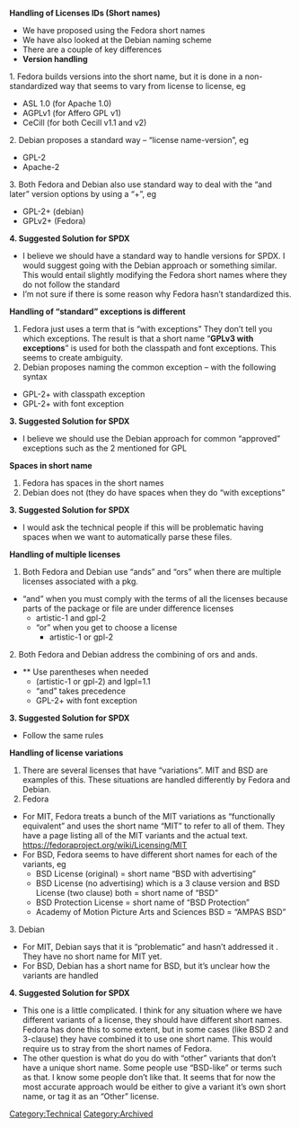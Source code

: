 **Handling of Licenses IDs (Short names)**

  - We have proposed using the Fedora short names
  - We have also looked at the Debian naming scheme
  - There are a couple of key differences
  - **Version handling**

1\. Fedora builds versions into the short name, but it is done in a
non-standardized way that seems to vary from license to license, eg

  - ASL 1.0 (for Apache 1.0)
  - AGPLv1 (for Affero GPL v1)
  - CeCill (for both Cecill v1.1 and v2)

2\. Debian proposes a standard way – “license name-version”, eg

  - GPL-2
  - Apache-2

3\. Both Fedora and Debian also use standard way to deal with the “and
later” version options by using a “+”, eg

  - GPL-2+ (debian)
  - GPLv2+ (Fedora)

**4. Suggested Solution for SPDX**

  - I believe we should have a standard way to handle versions for SPDX.
    I would suggest going with the Debian approach or something similar.
    This would entail slightly modifying the Fedora short names where
    they do not follow the standard
  - I’m not sure if there is some reason why Fedora hasn’t standardized
    this.

**Handling of “standard” exceptions is different**

1.  Fedora just uses a term that is “with exceptions” They don’t tell
    you which exceptions. The result is that a short name “**GPLv3 with
    exceptions**” is used for both the classpath and font exceptions.
    This seems to create ambiguity.
2.  Debian proposes naming the common exception – with the following
    syntax

<!-- end list -->

  - GPL-2+ with classpath exception
  - GPL-2+ with font exception

**3. Suggested Solution for SPDX**

  - I believe we should use the Debian approach for common “approved”
    exceptions such as the 2 mentioned for GPL

**Spaces in short name**

1.  Fedora has spaces in the short names
2.  Debian does not (they do have spaces when they do “with exceptions”

**3. Suggested Solution for SPDX**

  - I would ask the technical people if this will be problematic having
    spaces when we want to automatically parse these files.

**Handling of multiple licenses**

1.  Both Fedora and Debian use “ands” and “ors” when there are multiple
    licenses associated with a pkg.

<!-- end list -->

  - “and” when you must comply with the terms of all the licenses
    because parts of the package or file are under difference licenses
      - artistic-1 and gpl-2
      - “or” when you get to choose a license
          - artistic-1 or gpl-2

2\. Both Fedora and Debian address the combining of ors and ands.

  - \*\* Use parentheses when needed
      - (artistic-1 or gpl-2) and lgpl=1.1
      - “and” takes precedence
      - GPL-2+ with font exception

**3. Suggested Solution for SPDX**

  - Follow the same rules

**Handling of license variations**

1.  There are several licenses that have “variations”. MIT and BSD are
    examples of this. These situations are handled differently by Fedora
    and Debian.
2.  Fedora

<!-- end list -->

  - For MIT, Fedora treats a bunch of the MIT variations as
    “functionally equivalent” and uses the short name “MIT” to refer
    to all of them. They have a page listing all of the MIT variants and
    the actual text. <https://fedoraproject.org/wiki/Licensing/MIT>
  - For BSD, Fedora seems to have different short names for each of the
    variants, eg
      - BSD License (original) = short name “BSD with advertising”
      - BSD License (no advertising) which is a 3 clause version and BSD
        License (two clause) both = short name of “BSD”
      - BSD Protection License = short name of “BSD Protection”
      - Academy of Motion Picture Arts and Sciences BSD = “AMPAS BSD”

3\. Debian

  - For MIT, Debian says that it is “problematic” and hasn’t addressed
    it . They have no short name for MIT yet.
  - For BSD, Debian has a short name for BSD, but it’s unclear how the
    variants are handled

**4. Suggested Solution for SPDX**

  - This one is a little complicated. I think for any situation where we
    have different variants of a license, they should have different
    short names. Fedora has done this to some extent, but in some cases
    (like BSD 2 and 3-clause) they have combined it to use one short
    name. This would require us to stray from the short names of Fedora.
  - The other question is what do you do with “other” variants that
    don’t have a unique short name. Some people use “BSD-like” or
    terms such as that. I know some people don’t like that. It seems
    that for now the most accurate approach would be either to give a
    variant it’s own short name, or tag it as an “Other” license.

[Category:Technical](Category:Technical "wikilink")
[Category:Archived](Category:Archived "wikilink")
